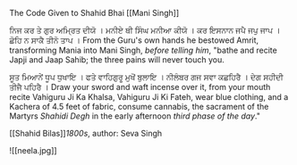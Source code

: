 The Code Given to Shahid Bhai [[Mani Singh]]

ਨਿਜ ਕਰ ਤੇ ਗੁਰ ਅਮ੍ਰਿਤ ਦੀਯੋ । ਮਨੀਏ ਥੀ ਸਿੰਘ ਮਨੀਆ ਕੀਯੋ । 
ਕਰ ਇਸਨਾਨ ਜਪੈ ਜਪੁ ਜਾਪ । ਛੋਹਿ ਨ ਸਾਕੈ ਤੀਨੋ ਤਾਪ ।
From the Guru's own hands he bestowed Amrit, transforming Mania into Mani Singh, *before telling him*, "bathe and recite Japji and Jaap Sahib; the three pains will never touch you.

ਸੂਤ ਮਿਆਨੇਂ ਧੂਪ ਧੁਖਾਇ । ਫਤੇ ਵਾਹਿਗੁਰੂ ਮੁਖੋਂ ਬੁਲਾਇ । 
ਨੀਲੰਬਰ ਗਜ ਸਵਾ ਕਛਹਿਰੈ । ਦੇਗ ਸਹੀਦੀ ਤੀਜੈ ਪਹਿਰੈ ।
Draw your sword and waft incense over it, from your mouth recite Vahiguru Ji Ka Khalsa, Vahiguru Ji Ki Fateh, wear blue clothing, and a Kachera of 4.5 feet of fabric, consume cannabis, the sacrament of the Martyrs *Shahidi Degh* in the early afternoon *third phase of the day*."

[[Shahid Bilas]]*1800s*, author: Seva Singh

![[neela.jpg]]
